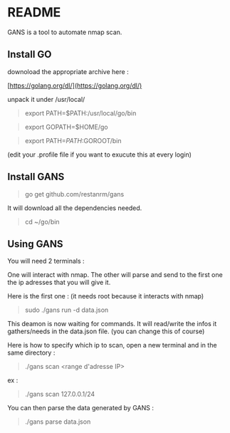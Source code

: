 README
======

GANS is a tool to automate nmap scan.

Install GO
----------

downoload the appropriate archive here :

[https://golang.org/dl/](https://golang.org/dl/)

unpack it under /usr/local/

> export PATH=$PATH:/usr/local/go/bin

> export GOPATH=$HOME/go

> export PATH=$PATH:$GOROOT/bin

(edit your .profile file if you want to exucute this at every login)

Install GANS
------------


> go get github.com/restanrm/gans

It will download all the dependencies needed.

> cd ~/go/bin

Using GANS
----------

You will need 2 terminals :

One will interact with nmap. The other will parse and send to the first one the ip adresses that you will give it.

Here is the first one : (it needs root because it interacts with nmap)

> sudo ./gans run -d data.json

This deamon is now waiting for commands. It will read/write the infos it gathers/needs in the data.json file. (you can change this of course)

Here is how to specify which ip to scan, open a new terminal and in the same directory :

> ./gans scan \<range d'adresse IP\>

ex :

> ./gans scan 127.0.0.1/24

You can then parse the data generated by GANS :

> ./gans parse data.json 



